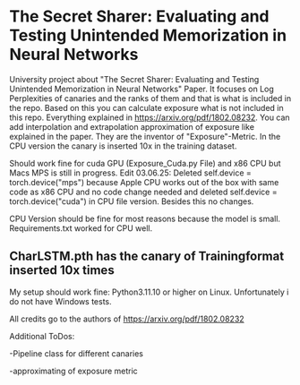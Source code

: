# The Secret Sharer: Evaluating and Testing Unintended Memorization in Neural Networks

University project about "The Secret Sharer: Evaluating and Testing
Unintended Memorization in Neural Networks" Paper. It focuses on Log Perplexities of canaries and the ranks of them and that is what is included in the repo. Based on this you can calculate exposure what is not included in this repo. Everything explained in https://arxiv.org/pdf/1802.08232. You can add interpolation and extrapolation approximation of exposure like explained in the paper. They are the inventor of "Exposure"-Metric. In the CPU version the canary is inserted 10x in the training dataset. 

Should work fine for cuda GPU (Exposure_Cuda.py File) and x86 CPU but Macs MPS is still in progress. Edit 03.06.25: Deleted self.device = torch.device("mps") because Apple CPU works out of the box with same code as x86 CPU and no code change needed and deleted self.device = torch.device("cuda") in CPU file version. Besides this no changes.

CPU Version should be fine for most reasons because the model is small. Requirements.txt worked for CPU well.

## **CharLSTM.pth has the canary of Trainingformat inserted 10x times**

My setup should work fine: Python3.11.10 or higher on Linux. Unfortunately i do not have Windows tests.

All credits go to the authors of https://arxiv.org/pdf/1802.08232

Additional ToDos: 

-Pipeline class for different canaries 

-approximating of exposure metric
